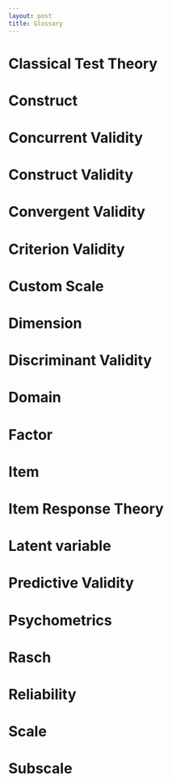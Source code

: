 ```yaml
---
layout: post
title: Glossary
---
```


# Classical Test Theory

# Construct

# Concurrent Validity

# Construct Validity

# Convergent Validity

# Criterion Validity

# Custom Scale

# Dimension

# Discriminant Validity

# Domain

# Factor

# Item

# Item Response Theory

# Latent variable

# Predictive Validity

# Psychometrics

# Rasch

# Reliability

# Scale

# Subscale